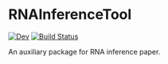 # RNAInferenceTool

[![Dev](https://img.shields.io/badge/docs-dev-blue.svg)](https://palmtree2013.github.io/RNAInferenceTool.jl/dev)
[![Build Status](https://github.com/palmtree2013/RNAInferenceTool.jl/actions/workflows/CI.yml/badge.svg?branch=main)](https://github.com/palmtree2013/RNAInferenceTool.jl/actions/workflows/CI.yml?query=branch%3Amain)


An auxiliary package for RNA inference paper.
